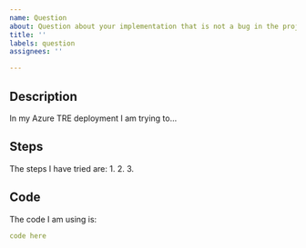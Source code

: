 ```yaml
---
name: Question
about: Question about your implementation that is not a bug in the project.
title: ''
labels: question
assignees: ''

---
```


<!--
Note: We cannot provide in depth support for custom code that is not part of the Azure TRE repository.
-->

## Description

In my Azure TRE deployment I am trying to...

## Steps
The steps I have tried are:
1.
2.
3.

## Code
The code I am using is:

```yaml
code here
```
